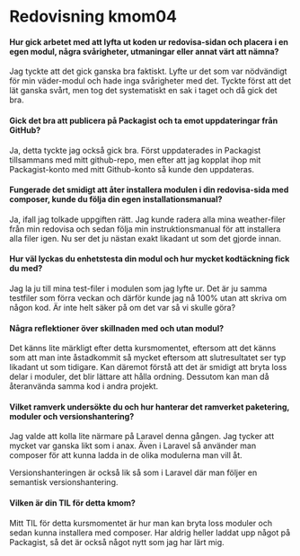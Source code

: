 ---
---
Redovisning kmom04
=========================

#### Hur gick arbetet med att lyfta ut koden ur redovisa-sidan och placera i en egen modul, några svårigheter, utmaningar eller annat värt att nämna?

Jag tyckte att det gick ganska bra faktiskt. Lyfte ur det som var nödvändigt för min väder-modul och hade inga svårigheter med det. Tyckte först att det lät ganska svårt, men tog det systematiskt en sak i taget och då gick det bra.

#### Gick det bra att publicera på Packagist och ta emot uppdateringar från GitHub?

Ja, detta tyckte jag också gick bra. Först uppdaterades in Packagist tillsammans med mitt github-repo, men efter att jag kopplat ihop mit Packagist-konto med mitt Github-konto så kunde den uppdateras.

#### Fungerade det smidigt att åter installera modulen i din redovisa-sida med composer, kunde du följa din egen installationsmanual?

Ja, ifall jag tolkade uppgiften rätt. Jag kunde radera alla mina weather-filer från min redovisa och sedan följa min instruktionsmanual för att installera alla filer igen. Nu ser det ju nästan exakt likadant ut som det gjorde innan.

#### Hur väl lyckas du enhetstesta din modul och hur mycket kodtäckning fick du med?

Jag la ju till mina test-filer i modulen som jag lyfte ur. Det är ju samma testfiler som förra veckan och därför kunde jag nå 100% utan att skriva om någon kod. Är inte helt säker på om det var så vi skulle göra?

#### Några reflektioner över skillnaden med och utan modul?

Det känns lite märkligt efter detta kursmomentet, eftersom att det känns som att man inte åstadkommit så mycket eftersom att slutresultatet ser typ likadant ut som tidigare. Kan däremot förstå att det är smidigt att bryta loss delar i moduler, det blir lättare att hålla ordning. Dessutom kan man då återanvända samma kod i andra projekt.

#### Vilket ramverk undersökte du och hur hanterar det ramverket paketering, moduler och versionshantering?

Jag valde att kolla lite närmare på Laravel denna gången. Jag tycker att mycket var ganska likt som i anax. Även i Laravel så använder man composer för att kunna ladda in de olika modulerna man vill åt.</br>

Versionshanteringen är också lik så som i Laravel där man följer en semantisk versionshantering.

#### Vilken är din TIL för detta kmom?
Mitt TIL för detta kursmomentet är hur man kan bryta loss moduler och sedan kunna installera med composer. Har aldrig heller laddat upp något på Packagist, så det är också något nytt som jag har lärt mig.
